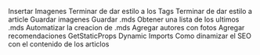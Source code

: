 Insertar Imagenes
Terminar de dar estilo a los Tags
Terminar de dar estilo a article
Guardar imagenes
Guardar .mds
Obtener una lista de los ultimos .mds
Automatizar la creacion de .mds
Agregar autores con fotos
Agregar recomendaciones
GetStaticProps
Dynamic Imports
Como dinamizar el SEO con el contenido de los articlos
